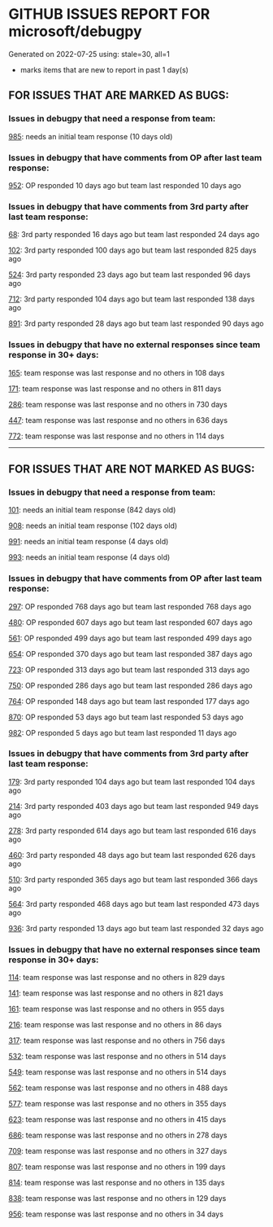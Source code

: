 
# GITHUB ISSUES REPORT FOR microsoft/debugpy


Generated on 2022-07-25 using: stale=30, all=1


* marks items that are new to report in past 1 day(s)


## FOR ISSUES THAT ARE MARKED AS BUGS:


### Issues in debugpy that need a response from team:


  [985](https://github.com/microsoft/debugpy/issues/985 "Evaluate request returns `null` result if variable has `None` value."): needs an initial team response (10 days old)

### Issues in debugpy that have comments from OP after last team response:


  [952](https://github.com/microsoft/debugpy/issues/952 "Debugger stuck trying to load variables"): OP responded 10 days ago but team last responded 10 days ago

### Issues in debugpy that have comments from 3rd party after last team response:


  [68](https://github.com/microsoft/debugpy/issues/68 "Attach to local process not working in VS Code on Windows with venv "): 3rd party responded 16 days ago but team last responded 24 days ago

  [102](https://github.com/microsoft/debugpy/issues/102 "Gunicorn: Attach to Process Id Error - Timed out waiting for debug server to connect"): 3rd party responded 100 days ago but team last responded 825 days ago

  [524](https://github.com/microsoft/debugpy/issues/524 "Debugging on a remote machine doesn't work"): 3rd party responded 23 days ago but team last responded 96 days ago

  [712](https://github.com/microsoft/debugpy/issues/712 "notification like &quot;Failed launch debugger for child process xxxx&quot;."): 3rd party responded 104 days ago but team last responded 138 days ago

  [891](https://github.com/microsoft/debugpy/issues/891 "Error: Server[1] disconnected unexpectedly when typing anything in the Python debug console while debugging"): 3rd party responded 28 days ago but team last responded 90 days ago

### Issues in debugpy that have no external responses since team response in 30+ days:


  [165](https://github.com/microsoft/debugpy/issues/165 "Entry points aren't being found while test debugging"): team response was last response and no others in 108 days

  [171](https://github.com/microsoft/debugpy/issues/171 "Ctrl+C causes KeyboardInterrupt inside pydevd"): team response was last response and no others in 811 days

  [286](https://github.com/microsoft/debugpy/issues/286 "Attach to local process assumes i386 architecture? "): team response was last response and no others in 730 days

  [447](https://github.com/microsoft/debugpy/issues/447 "Running `breakpoint()` in the watch causes buggy behaviour"): team response was last response and no others in 636 days

  [772](https://github.com/microsoft/debugpy/issues/772 "CXXABI requirement"): team response was last response and no others in 114 days

---

## FOR ISSUES THAT ARE NOT MARKED AS BUGS:


### Issues in debugpy that need a response from team:


  [101](https://github.com/microsoft/debugpy/issues/101 "Limitation of the number of variables"): needs an initial team response (842 days old)

  [908](https://github.com/microsoft/debugpy/issues/908 "Create persistent custom commands"): needs an initial team response (102 days old)

  [991](https://github.com/microsoft/debugpy/issues/991 "Allow throwing exceptions in the debugger"): needs an initial team response (4 days old)

  [993](https://github.com/microsoft/debugpy/issues/993 "add support for thread names for non python threads "): needs an initial team response (4 days old)

### Issues in debugpy that have comments from OP after last team response:


  [297](https://github.com/microsoft/debugpy/issues/297 "Could a disable_attach API available?"): OP responded 768 days ago but team last responded 768 days ago

  [480](https://github.com/microsoft/debugpy/issues/480 "Error message for embedded python adapter timeout"): OP responded 607 days ago but team last responded 607 days ago

  [561](https://github.com/microsoft/debugpy/issues/561 "Treat mapped files as my code"): OP responded 499 days ago but team last responded 499 days ago

  [654](https://github.com/microsoft/debugpy/issues/654 "Support for supportsLoadedSourcesRequest"): OP responded 370 days ago but team last responded 387 days ago

  [723](https://github.com/microsoft/debugpy/issues/723 "Provide public API to attach debugger in excepthook and see unhandled exception"): OP responded 313 days ago but team last responded 313 days ago

  [750](https://github.com/microsoft/debugpy/issues/750 "Support PEP 582 (__pypackages__) for just-my-code and user-uncaught exceptions"): OP responded 286 days ago but team last responded 286 days ago

  [764](https://github.com/microsoft/debugpy/issues/764 "Problems with python in VSC, eg. not working logs and pathlib and importlib.util"): OP responded 148 days ago but team last responded 177 days ago

  [870](https://github.com/microsoft/debugpy/issues/870 "Provide APIs to stop listening / stop debugger"): OP responded 53 days ago but team last responded 53 days ago

  [982](https://github.com/microsoft/debugpy/issues/982 "Error &quot;Server[pid=x] is already being debugged&quot;"): OP responded 5 days ago but team last responded 11 days ago

### Issues in debugpy that have comments from 3rd party after last team response:


  [179](https://github.com/microsoft/debugpy/issues/179 "Build native binaries on ci and distribute those."): 3rd party responded 104 days ago but team last responded 104 days ago

  [214](https://github.com/microsoft/debugpy/issues/214 "Step-back / Time Travel Debugging"): 3rd party responded 403 days ago but team last responded 949 days ago

  [278](https://github.com/microsoft/debugpy/issues/278 "When ungrouped, list and dict variables have inconvenient sort order"): 3rd party responded 614 days ago but team last responded 616 days ago

  [460](https://github.com/microsoft/debugpy/issues/460 "Cannot Attach again after disconnect"): 3rd party responded 48 days ago but team last responded 626 days ago

  [510](https://github.com/microsoft/debugpy/issues/510 "Stop at breakpoints during evaluate request (recursive debugging)"): 3rd party responded 365 days ago but team last responded 366 days ago

  [564](https://github.com/microsoft/debugpy/issues/564 "Ignore &quot;justMyCode&quot; flag when doing a step into target"): 3rd party responded 468 days ago but team last responded 473 days ago

  [936](https://github.com/microsoft/debugpy/issues/936 "Cannot remote debug Python through SSH"): 3rd party responded 13 days ago but team last responded 32 days ago

### Issues in debugpy that have no external responses since team response in 30+ days:


  [114](https://github.com/microsoft/debugpy/issues/114 "repr () not used in window displays (Issue #1661 continued)"): team response was last response and no others in 829 days

  [141](https://github.com/microsoft/debugpy/issues/141 "redirect input on debug"): team response was last response and no others in 821 days

  [161](https://github.com/microsoft/debugpy/issues/161 "Support the equivalent of Autos in VS"): team response was last response and no others in 955 days

  [216](https://github.com/microsoft/debugpy/issues/216 "Launch VSCode via PYTHONBREAKPOINT and Python 3.7's breakpoint() function."): team response was last response and no others in 86 days

  [317](https://github.com/microsoft/debugpy/issues/317 "Make variable order for dict keys configurable"): team response was last response and no others in 756 days

  [532](https://github.com/microsoft/debugpy/issues/532 "[Investigate] Remote attach without launching adapter subprocess"): team response was last response and no others in 514 days

  [549](https://github.com/microsoft/debugpy/issues/549 "timeout or cancelling of debugpy.connect call"): team response was last response and no others in 514 days

  [562](https://github.com/microsoft/debugpy/issues/562 "Add support for terminateThreads request."): team response was last response and no others in 488 days

  [577](https://github.com/microsoft/debugpy/issues/577 "Support `restart` in terminated event in debug adapter"): team response was last response and no others in 355 days

  [623](https://github.com/microsoft/debugpy/issues/623 "Improve logging of loading of native library (used to set tracing to all threads)"): team response was last response and no others in 415 days

  [686](https://github.com/microsoft/debugpy/issues/686 "Debug inline values shows values twice"): team response was last response and no others in 278 days

  [709](https://github.com/microsoft/debugpy/issues/709 "Support pyside6 (without frame-eval mode)"): team response was last response and no others in 327 days

  [807](https://github.com/microsoft/debugpy/issues/807 "VS Code IDE Freezes on Remote Breakpoint"): team response was last response and no others in 199 days

  [814](https://github.com/microsoft/debugpy/issues/814 "Provide a way to notify users of where a RecursionError happens"): team response was last response and no others in 135 days

  [838](https://github.com/microsoft/debugpy/issues/838 "Debug output and watches don't use custom repr()/str() for long strings?"): team response was last response and no others in 129 days

  [956](https://github.com/microsoft/debugpy/issues/956 "Breakpoint not Hit on Remote Subprocess that Spawned a Child Thread"): team response was last response and no others in 34 days
